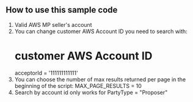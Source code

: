 ## How to use this sample code

1. Valid AWS MP seller's account
2. You can change customer AWS Account ID you need to search with:
    # customer AWS Account ID
    acceptorId = '111111111111'
3. You can choose the number of max results returned per page in the beginning of the script:
    MAX_PAGE_RESULTS = 10
4. Search by account id only works for PartyType = "Proposer"